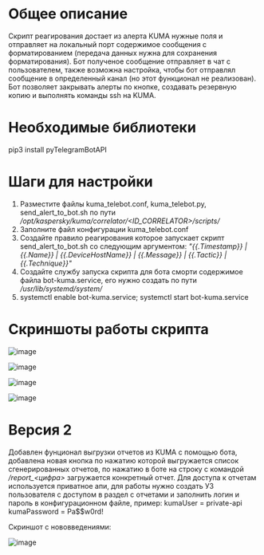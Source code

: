# Общее описание
Скрипт реагирования достает из алерта KUMA нужные поля и отправляет на локальный порт содержимое сообщения с форматированием (передача данных нужна для сохранения форматирования). Бот полученое сообщение отправляет в чат с пользователем, также возможна настройка, чтобы бот отправлял сообщение в определенный канал (но этот функционал не реализован). Бот позволяет закрывать алерты по кнопке, создавать резервную копию и выполнять команды ssh на KUMA.

# Необходимые библиотеки
pip3 install pyTelegramBotAPI

# Шаги для настройки
1. Разместите файлы kuma_telebot.conf, kuma_telebot.py, send_alert_to_bot.sh по пути */opt/kaspersky/kuma/correlator/<ID_CORRELATOR>/scripts/*
2. Заполните файл конфигурации kuma_telebot.conf
3. Создайте правило реагирования которое запускает скрипт send_alert_to_bot.sh со следующим аргументом: *"{{.Timestamp}} | {{.Name}} | {{.DeviceHostName}} | {{.Message}} | {{.Tactic}} | {{.Technique}}"*
4. Создайте службу запуска скрипта для бота сморти содержимое файла bot-kuma.service, его нужно создать по пути */usr/lib/systemd/system/*
5. systemctl enable bot-kuma.service; systemctl start bot-kuma.service

# Скриншоты работы скрипта
![image](https://github.com/borross/kuma_telebot/assets/39199196/379a4b1d-44b5-443a-9117-f82d81a8b174)

![image](https://github.com/borross/kuma_telebot/assets/39199196/c1fbdc5c-2828-45cf-ac90-5fa5be1a99d0)

![image](https://github.com/borross/kuma_telebot/assets/39199196/c6d23989-c6d6-4e54-b98b-6107fd713c38)

![image](https://github.com/borross/kuma_telebot/assets/39199196/2ae40c6d-6278-4ada-8600-afe5433baa08)

# Версия 2
Добавлен фунционал выгрузки отчетов из KUMA с помощью бота, добавлена новая кнопка по нажатию которой выгружается список сгенерированных отчетов, по нажатию в боте на строку с командой */report_<цифра>* загружается конкретный отчет. Для доступа к отчетам используется приватное апи, для работы нужно создать УЗ пользователя с доступом в раздел с отчетами и заполнить логин и пароль в конфигурационном файле, пример: kumaUser = private-api
kumaPassword = Pa$$w0rd!

Скриншот с нововведениями:

![image](https://github.com/borross/kuma_telebot/assets/39199196/b7fcb51e-e029-4b8d-a00b-00004c650a38)
